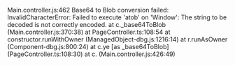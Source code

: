 Main.controller.js:462 Base64 to Blob conversion failed:  InvalidCharacterError: Failed to execute 'atob' on 'Window': The string to be decoded is not correctly encoded.
    at c._base64ToBlob (Main.controller.js:370:38)
    at PageController.ts:108:54
    at constructor.runWithOwner (ManagedObject-dbg.js:1216:14)
    at r.runAsOwner (Component-dbg.js:800:24)
    at c.ye [as _base64ToBlob] (PageController.ts:108:30)
    at c.<anonymous> (Main.controller.js:426:49)

﻿

